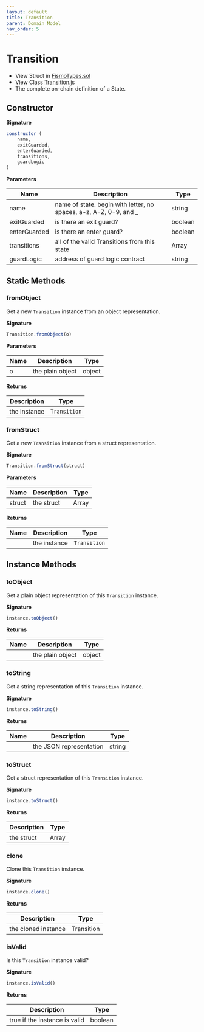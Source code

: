 ```yaml
---
layout: default
title: Transition
parent: Domain Model
nav_order: 5
---
```

# Transition
* View Struct in [FismoTypes.sol](https://github.com/cliffhall/Fismo/blob/main/contracts/domain/FismoTypes.sol#L42)
* View Class [Transition.js](https://github.com/cliffhall/Fismo/blob/main/scripts/domain/entity/Transition.js)
* The complete on-chain definition of a State.

## Constructor
**Signature**

```javascript
constructor (
    name, 
    exitGuarded, 
    enterGuarded, 
    transitions, 
    guardLogic
)
```

**Parameters**

| Name          | Description                                                       | Type    |
|---------------|-------------------------------------------------------------------|---------|
| name          | name of state. begin with letter, no spaces, a-z, A-Z, 0-9, and _ | string  |
| exitGuarded   | is there an exit guard?                                           | boolean |
| enterGuarded  | is there an enter guard?                                          | boolean |
| transitions   | all of the valid Transitions from this state                      | Array   |
| guardLogic    | address of guard logic contract  | string  |

## Static Methods

### fromObject
Get a new `Transition` instance from an object representation.

**Signature**
```javascript
Transition.fromObject(o)
```
**Parameters**

| Name     | Description      | Type   |
|----------|------------------|--------|
| o        | the plain object | object | 

**Returns**

| Description       | Type           |
|-------------------|----------------|
| the instance | `Transition` | 

### fromStruct
Get a new `Transition` instance from a struct representation.

**Signature**
```javascript
Transition.fromStruct(struct)
```
**Parameters**

| Name   | Description | Type  |
|--------|-------------|-------|
| struct | the struct  | Array | 

**Returns**

| Name    | Description       | Type           |
|---------|-------------------|----------------|
|         | the instance | `Transition` |

## Instance Methods

### toObject
Get a plain object representation of this `Transition` instance.

**Signature**
```javascript
instance.toObject()
```

**Returns**

| Name    | Description      | Type   |
|---------|------------------|--------|
|         | the plain object | object | 

### toString
Get a string representation of this `Transition` instance.

**Signature**
```javascript
instance.toString()
```

**Returns**

| Name    | Description              | Type   |
|---------|--------------------------|--------|
|         | the JSON representation | string | 

### toStruct
Get a struct representation of this `Transition` instance.

**Signature**
```javascript
instance.toStruct()
```

**Returns**

| Description | Type  |
|-------------|-------|
| the struct  | Array | 

### clone
Clone this `Transition` instance.

**Signature**
```javascript
instance.clone()
```

**Returns**

| Description         | Type           |
|---------------------|----------------|
| the cloned instance | Transition | 

### isValid
Is this `Transition` instance valid?

**Signature**
```javascript
instance.isValid()
```

**Returns**

| Description                   | Type    |
|-------------------------------|---------|
| true if the instance is valid | boolean | 
